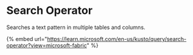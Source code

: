 # Search Operator

Searches a text pattern in multiple tables and columns.

{% embed url="https://learn.microsoft.com/en-us/kusto/query/search-operator?view=microsoft-fabric" %}
